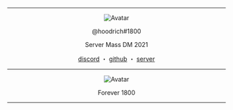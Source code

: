 ------
<p align="center">  
  <img src="https://media.giphy.com/media/4GXmFX7ozdT0SEG4E7/giphy.gif" alt="Avatar">
</p>
<p align="center">
    @hoodrich#1800
<p align="center">
Server Mass DM 2021
<p align="center">
</p>
<p align="center">
<a href="https://discord.com/users/870084243664031804">discord</a>
    ・
    <a href="https://github.com/jaybinballin">github</a>
    ・
    <a href="https://discord.gg/foreign">server</a>
</p>

<p align="center">  
  
------    

<p align="center">  
  <img src="https://media.giphy.com/media/xfn8etZCMPWQo/giphy.gif" alt="Avatar">
</p>  
<p align="center">
Forever 1800
  
------  
